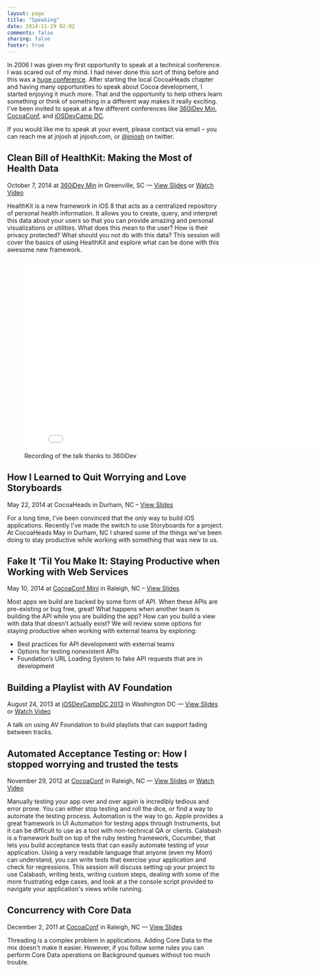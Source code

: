 ```yaml
---
layout: page
title: "Speaking"
date: 2014-11-29 02:02
comments: false
sharing: false
footer: true
---
```


In 2006 I was given my first opportunity to speak at a technical conference. I was scared out of my
mind. I had never done this sort of thing before and this was a [huge
conference](http://au.autodesk.com). After starting the local CocoaHeads chapter and having many
opportunities to speak about Cocoa development, I started enjoying it much more. That and the
opportunity to help others learn something or think of something in a different way makes it really
exciting. I've been invited to speak at a few different conferences like [360iDev
Min](http://min.360idev.com), [CocoaConf](http://cocoaconf.com), and [iOSDevCamp
DC](http://iosdevcampdc.com).

If you would like me to speak at your event, please contact via email – <span
class="yellow-highlight">you can reach me at jnjosh at jnjosh.com, or
[@jnjosh](http://twitter.com/jnjosh) on twitter</span>.


## Clean Bill of HealthKit: Making the Most of Health Data
<div class="postmeta">October 7, 2014 at <a href="http://min.360idev.com">360iDev Min</a> in Greenville, SC — <a href="https://speakerdeck.com/jnjosh/clean-bill-of-healthkit">View Slides</a> or <a href="https://vimeo.com/108835313">Watch Video</a></div>

HealthKit is a new framework in iOS 8 that acts as a centralized repository of personal health
information. It allows you to create, query, and interpret this data about your users so that you
can provide amazing and personal visualizations or utilities. What does this mean to the user? How
is their privacy protected? What should you not do with this data? This session will cover the
basics of using HealthKit and explore what can be done with this awesome new framework.

<figure><iframe src="//player.vimeo.com/video/108835313?byline=0&amp;portrait=0" width="800" height="450" frameborder="0" webkitallowfullscreen mozallowfullscreen allowfullscreen></iframe><figcaption>Recording of the talk thanks to 360iDev<figcaption></figure>

## How I Learned to Quit Worrying and Love Storyboards
<div class="postmeta">May 22, 2014 at CocoaHeads in Durham, NC – <a href="https://speakerdeck.com/jnjosh/how-i-learned-to-quit-worrying-and-love-storyboards">View Slides</a></div>

For a long time, I've been convinced that the only way to build iOS applications. Recently I've made
the switch to use Storyboards for a project. At CocoaHeads May in Durham, NC I shared some of the
things we've been doing to stay productive while working with something that was new to us.

## Fake It ‘Til You Make It: Staying Productive when Working with Web Services
<div class="postmeta">May 10, 2014 at <a href="http://cocoaconf.com/raleigh-2014/home">CocoaConf Mini</a> in Raleigh, NC – <a href="https://speakerdeck.com/jnjosh/fake-it-til-you-make-it-staying-productive-when-working-with-web-services">View Slides</a></div>

Most apps we build are backed by some form of API. When these APIs are pre-existing or bug free,
great! What happens when another team is building the API while you are building the app? How can
you build a view with data that doesn’t actually exist? We will review some options for staying
productive when working with external teams by exploring:

* Best practices for API development with external teams 
* Options for testing nonexistent APIs 
* Foundation’s URL Loading System to fake API requests that are in development

## Building a Playlist with AV Foundation
<div class="postmeta">August 24, 2013 at <a href="http://iosdevcampdc.com">iOSDevCampDC 2013</a> in Washington DC — <a href="https://speakerdeck.com/jnjosh/building-a-playlist-with-av-foundation">View Slides</a> or <a href="http://cocoaheads.tv/building-a-playlist-with-av-foundation-by-josh-johnson/">Watch Video</a></div>

A talk on using AV Foundation to build playlists that can support fading between tracks.

## Automated Acceptance Testing or: How I stopped worrying and trusted the tests
<div class="postmeta">November 29, 2012 at <a href="http://cocoaconf.com/raleigh-2012/home">CocoaConf</a> in Raleigh, NC — <a href="https://speakerdeck.com/jnjosh/automated-acceptance-testing">View Slides</a> or <a href="http://cocoaheads.tv/automated-acceptance-testing-by-josh-johnson/">Watch Video</a></div>

Manually testing your app over and over again is incredibly tedious and error prone. You can either
stop testing and roll the dice, or find a way to automate the testing process. Automation is the way
to go. Apple provides a great framework in UI Automation for testing apps through Instruments, but
it can be difficult to use as a tool with non-technical QA or clients. Calabash is a framework built
on top of the ruby testing framework, Cucumber, that lets you build acceptance tests that can easily
automate testing of your application. Using a very readable language that anyone (even my Mom) can
understand, you can write tests that exercise your application and check for regressions. This
session will discuss setting up your project to use Calabash, writing tests, writing custom steps,
dealing with some of the more frustrating edge cases, and look at a the console script provided to
navigate your application's views while running. 


## Concurrency with Core Data
<div class="postmeta">December 2, 2011 at <a href="http://cocoaconf.com">CocoaConf</a> in Raleigh, NC — <a href="https://speakerdeck.com/jnjosh/concurrency-with-core-data">View Slides</a></div>

Threading is a complex problem in applications. Adding Core Data to the mix doesn't make it easier.
However, if you follow some rules you can perform Core Data operations on Background queues without
too much trouble.
